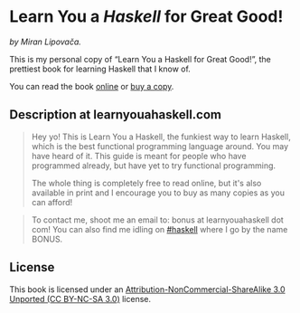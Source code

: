 Learn You a _Haskell_ for Great Good!
=====================================

_by Miran Lipovača._

This is my personal copy of “Learn You a Haskell for Great Good!”, the prettiest
book for learning Haskell that I know of.

You can read the book [online](http://learnyouahaskell.com/chapters) or [buy a
copy](http://nostarch.com/lyah.htm).

Description at learnyouahaskell.com
-----------------------------------

> Hey yo! This is Learn You a Haskell, the funkiest way to learn Haskell, which
> is the best functional programming language around. You may have heard of it.
> This guide is meant for people who have programmed already, but have yet to
> try functional programming.
>
> The whole thing is completely free to read online, but it's also available in
> print and I encourage you to buy as many copies as you can afford!

> To contact me, shoot me an email to: bonus at learnyouahaskell dot com! You
> can also find me idling on [#haskell](irc://irc.freenode.net/haskell) where I
> go by the name BONUS.

License
-------

This book is licensed under an [Attribution-NonCommercial-ShareAlike 3.0
Unported (CC BY-NC-SA 3.0)](http://creativecommons.org/licenses/by-nc-sa/3.0/)
license.
